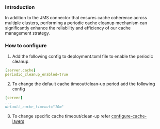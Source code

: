 ### Introduction


In addition to the JMS connector that ensures cache coherence across multiple clusters, performing a periodic cache cleanup mechanism can significantly enhance the reliability and efficiency of our cache management strategy. 


### How to configure


1. Add the following config to deployment.toml file to enable the periodic cleanup.
```yaml
[server.cache]
periodic_cleanup_enabled=true
```
2. To change the default cache timeout/clean-up period add the following config
```yaml
[server]
...
default_cache_timeout="10m"
```
3. To change specific cache timeout/clean-up refer [configure-cache-layers](https://is.docs.wso2.com/en/latest/deploy/performance/configure-cache-layers/#configure-cache-layers_1)